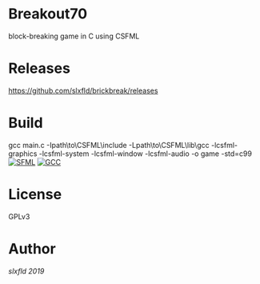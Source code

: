 # Breakout70
block-breaking game in C using CSFML
# Releases
https://github.com/slxfld/brickbreak/releases
# Build 
gcc main.c -Ipath\to\CSFML\include -Lpath\to\CSFML\lib\gcc  -lcsfml-graphics -lcsfml-system -lcsfml-window -lcsfml-audio -o game -std=c99
</br>
[![SFML](https://img.shields.io/badge/CSFML%20--brightgreen.svg?style=flat-square)](https://www.sfml-dev.org/download/csfml/)
[![GCC](https://img.shields.io/badge/gcc%20--brightred.svg?style=flat-square)](https://gcc.gnu.org/)
# License
GPLv3
# Author
*slxfld 2019*

